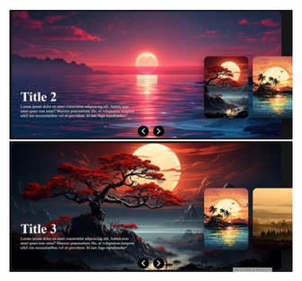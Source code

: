 ![](https://github.com/Moralesft/slider_images/blob/master/images/imagen1.jpg)
![](https://github.com/Moralesft/slider_images/blob/master/images/imagen2.jpg)


